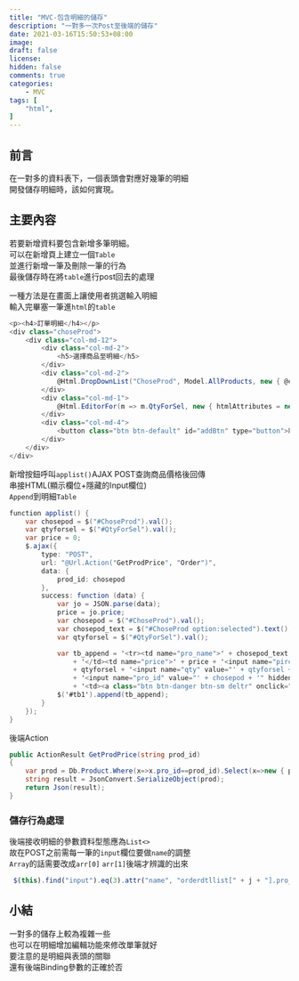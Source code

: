 ```yaml
---
title: "MVC-包含明細的儲存"
description: "一對多一次Post至後端的儲存"
date: 2021-03-16T15:50:53+08:00
image: 
draft: false
license: 
hidden: false
comments: true
categories:
    - MVC
tags: [
    "html",
]
---
```


## 前言

在一對多的資料表下，一個表頭會對應好幾筆的明細  
開發儲存明細時，該如何實現。  

## 主要內容

若要新增資料要包含新增多筆明細。  
可以在新增頁上建立一個`Table`  
並進行新增一筆及刪除一筆的行為  
最後儲存時在將`table`進行post回去的處理
  
一種方法是在畫面上讓使用者挑選輸入明細  
輸入完畢塞一筆進`html`的`table`
```C#
<p><h4>訂單明細</h4></p>
<div class="choseProd">
    <div class="col-md-12">
        <div class="col-md-2">
            <h5>選擇商品至明細</h5>
        </div>
        <div class="col-md-2">
            @Html.DropDownList("ChoseProd", Model.AllProducts, new { @class = "form-control" })
        </div>
        <div class="col-md-1">
            @Html.EditorFor(m => m.QtyForSel, new { htmlAttributes = new { @class = "form-control", @Min = "0" } })
        </div>
        <div class="col-md-4">
            <button class="btn btn-default" id="addBtn" type="button">新增</button>
        </div>
    </div>
</div>
```
新增按鈕呼叫`applist()`AJAX POST查詢商品價格後回傳  
串接HTML(顯示欄位+隱藏的Input欄位)  
`Append`到明細`Table`  
```C#
function applist() {
    var chosepod = $("#ChoseProd").val();
    var qtyforsel = $("#QtyForSel").val();
    var price = 0;
    $.ajax({
        type: "POST",
        url: "@Url.Action("GetProdPrice", "Order")",
        data: {
            prod_id: chosepod
        },
        success: function (data) {
            var jo = JSON.parse(data);
            price = jo.price;
            var chosepod = $("#ChoseProd").val();
            var chosepod_text = $("#ChoseProd option:selected").text();
            var qtyforsel = $("#QtyForSel").val();

            var tb_append = '<tr><td name="pro_name">' + chosepod_text + '<input name="pro_name" value="' + chosepod_text + '" hidden/>'
                + '</td><td name="price">' + price + '<input name="pirce" value="' + price + '" hidden/></td><td name="qty">'
                + qtyforsel + '<input name="qty" value="' + qtyforsel + '" hidden/></td><td name="pro_id" hidden>' + chosepod
                + '<input name="pro_id" value="' + chosepod + '" hidden/></td>'
                + '<td><a class="btn btn-danger btn-sm deltr" onclick="">X</a></td></tr>'
            $('#tb1').append(tb_append);
        }
    });
}
```
後端Action
```C#
public ActionResult GetProdPrice(string prod_id)
{
    var prod = Db.Product.Where(x=>x.pro_id==prod_id).Select(x=>new { pro_id=x.pro_id,pro_name=x.pro_name,price=x.price}).Single();
    string result = JsonConvert.SerializeObject(prod);
    return Json(result);
}
```

### 儲存行為處理

後端接收明細的參數資料型態應為`List<>`  
故在POST之前需每一筆的`input`欄位要做`name`的調整  
`Array`的話需要改成`arr[0]` `arr[1]`後端才辨識的出來  
```javascript
 $(this).find("input").eq(3).attr("name", "orderdtllist[" + j + "].pro_id");
```

## 小結

一對多的儲存上較為複雜一些  
也可以在明細增加編輯功能來修改單筆就好  
要注意的是明細與表頭的關聯  
還有後端Binding參數的正確於否  
